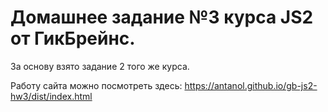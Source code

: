# Домашнее задание №3 курса JS2 от ГикБрейнс.
За основу взято задание 2 того же курса.

Работу сайта можно посмотреть здесь:
    https://antanol.github.io/gb-js2-hw3/dist/index.html